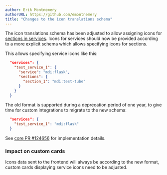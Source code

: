 ```yaml
---
author: Erik Montnemery
authorURL: https://github.com/emontnemery
title: "Changes to the icon translations schema"
---
```


The icon translations schema has been adjusted to allow assigning icons for [sections in services](/docs/dev_101_services/#service-action-descriptions).
Icons for services should now be provided according to a more explicit schema which allows specifying icons for sections.

This allows specifying service icons like this:
```json
  "services": {
    "test_service_1": {
      "service": "mdi:flask",
      "sections": {
        "section_1": "mdi:test-tube"
      }
    }
  }
```

The old format is supported during a deprecation period of one year, to give time for custom integrations to migrate to the new schema:
```json
  "services": {
    "test_service_1": "mdi:flask"
  }
```

See [core PR #124656](https://github.com/home-assistant/core/pull/124656) for implementation details.

### Impact on custom cards

Icons data sent to the frontend will always be according to the new format, custom cards displaying service icons need to be adjusted.
